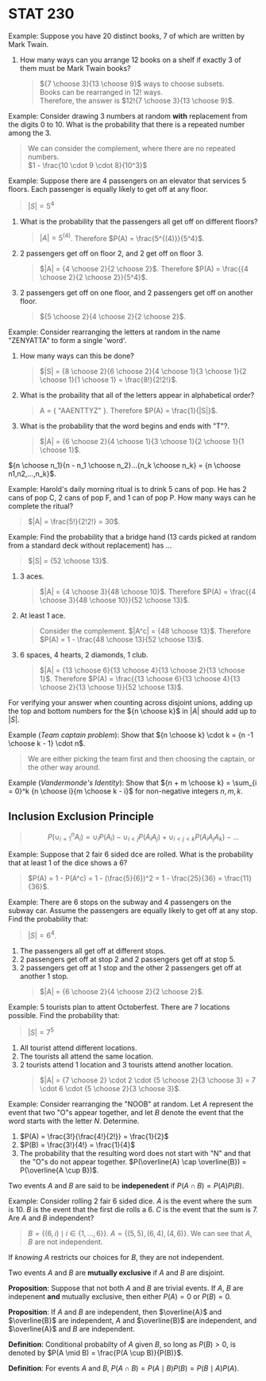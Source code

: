 STAT 230
=

Example: Suppose you have 20 distinct books, 7 of which are written by Mark Twain.

1. How many ways can you arrange 12 books on a shelf if exactly 3 of them must be Mark Twain books?
    > ${7 \choose 3}{13 \choose 9}$ ways to choose subsets.     
    > Books can be rearranged in $12!$ ways.    
    > Therefore, the answer is $12!{7 \choose 3}{13 \choose 9}$.

Example: Consider drawing 3 numbers at random **with** replacement from the digits 0 to 10. What is the probability that there is a repeated number among the 3.
> We can consider the complement, where there are no repeated numbers.  
> $1 - \frac{10 \cdot 9 \cdot 8}{10^3}$

Example: Suppose there are 4 passengers on an elevator that services 5 floors. Each passenger is equally likely to get off at any floor.
> $|S| = 5^4$

1. What is the probability that the passengers all get off on different floors?
    > $|A| = 5^{(4)}$. Therefore $P(A) = \frac{5^{(4)}}{5^4}$.
2. 2 passengers get off on floor 2, and 2 get off on floor 3.
    > $|A| = {4 \choose 2}{2 \choose 2}$. Therefore $P(A) = \frac{{4 \choose 2}{2 \choose 2}}{5^4}$.
3. 2 passengers get off on one floor, and 2 passengers get off on another floor.
    > ${5 \choose 2}{4 \choose 2}{2 \choose 2}$.

Example: Consider rearranging the letters at random in the name "ZENYATTA" to form a single 'word'.
1. How many ways can this be done?
    > $|S| = {8 \choose 2}{6 \choose 2}{4 \choose 1}{3 \choose 1}{2 \choose 1}{1 \choose 1} = \frac{8!}{2!2!}$.
2. What is the probaility that all of the letters appear in alphabetical order?
    > A = { "AAENTTYZ" }. Therefore $P(A) = \frac{1}{|S|}$.
3. What is the probability that the word begins and ends with "T"?.
    > $|A| = {6 \choose 2}{4 \choose 1}{3 \choose 1}{2 \choose 1}{1 \choose 1}$.

${n \choose n_1}{n - n_1 \choose n_2}...{n_k \choose n_k} = {n \choose n1,n2,...,n_k}$.

Example: Harold's daily morning ritual is to drink 5 cans of pop. He has 2 cans of pop C, 2 cans of pop F, and 1 can of pop P. How many ways can he complete the ritual?
> $|A| = \frac{5!}{2!2!} = 30$.

Example: Find the probability that a bridge hand (13 cards picked at random from a standard deck without replacement) has ...
> $|S| = {52 \choose 13}$.
1. 3 aces.
    > $|A| = {4 \choose 3}{48 \choose 10}$. Therefore $P(A) = \frac{{4 \choose 3}{48 \choose 10}}{52 \choose 13}$.
2. At least 1 ace.
    > Consider the complement. $|A^c| = {48 \choose 13}$. Therefore $P(A) = 1 - \frac{48 \choose 13}{52 \choose 13}$.
3. 6 spaces, 4 hearts, 2 diamonds, 1 club.
    > $|A| = {13 \choose 6}{13 \choose 4}{13 \choose 2}{13 \choose 1}$. Therefore $P(A) = \frac{{13 \choose 6}{13 \choose 4}{13 \choose 2}{13 \choose 1}}{52 \choose 13}$.

For verifying your answer when counting across disjoint unions, adding up the top and bottom numbers for the ${n \choose k}$ in $|A|$ should add up to $|S|$.

Example (*Team captain problem*): Show that ${n \choose k} \cdot k = {n -1 \choose k - 1} \cdot n$.
> We are either picking the team first and then choosing the captain, or the other way around.

Example (*Vandermonde's Identity*): Show that ${n + m \choose k} = \sum_{i = 0}^k {n \choose i}{m \choose k - i}$ for non-negative integers $n, m, k$.

## Inclusion Exclusion Principle
> $$P(\cup_{i = 1}^n A_i) = \cup_{i} P(A_i) - \cup_{i < j} P(A_iA_j) + \cup_{i < j < k}P(A_iA_jA_k) - ...$$

Example: Suppose that 2 fair 6 sided dce are rolled. What is the probability that at least 1 of the dice shows a 6?
> $P(A) = 1 - P(A^c) = 1 - (\frac{5}{6})^2 = 1 - \frac{25}{36} = \frac{11}{36}$.

Example: There are 6 stops on the subway and 4 passengers on the subway car. Assume the passengers are equally likely to get off at any stop. Find the probability that:
> $|S| = 6^4$.
1. The passengers all get off at different stops.
2. 2 passengers get off at stop 2 and 2 passengers get off at stop 5.
3. 2 passengers get off at 1 stop and the other 2 passengers get off at another 1 stop.
    > $|A| = {6 \choose 2}{4 \choose 2}{2 \choose 2}$.

Example: 5 tourists plan to attent Octoberfest. There are 7 locations possible. Find the probability that:
> $|S| = 7^5$
1. All tourist attend different locations.
2. The tourists all attend the same location.
3. 2 tourists attend 1 location and 3 tourists attend another location.
    > $|A| = {7 \choose 2} \cdot 2 \cdot {5 \choose 2}{3 \choose 3} = 7 \cdot 6 \cdot {5 \choose 2}{3 \choose 3}$.

Example: Consider rearranging the "NOOB" at random. Let $A$ represent the event that two "O"s appear together, and let $B$ denote the event that the word starts with the letter $N$. Determine.
1. $P(A) = \frac{3!}{\frac{4!}{2!}} = \frac{1}{2}$
2. $P(B) = \frac{3!}{4!} = \frac{1}{4}$
3. The probability that the resulting word does not start with "N" and that the "O"s do not appear together. $P(\overline{A} \cap \overline{B}) = P(\overline{A \cup B})$.

Two events $A$ and $B$ are said to be **indepenedent** if $P(A \cap B) = P(A)P(B)$.

Example: Consider rolling 2 fair 6 sided dice. $A$ is the event where the sum is 10. $B$ is the event that the first die rolls a 6. $C$ is the event that the sum is 7. Are $A$ and $B$ independent?
> $B = \{(6, i) \mid i \in \{1, ..., 6\}\}$. $A = \{(5, 5), (6, 4), (4, 6)\}$. We can see that $A$, $B$ are not independent.

If *knowing* $A$ restricts our choices for $B$, they are not independent.

Two events $A$ and $B$ are **mutually exclusive** if $A$ and $B$ are disjoint.

**Proposition**: Suppose that not both $A$ and $B$ are trivial events. If $A$, $B$ are indepenent **and** mutually exclusive, then either $P(A) = 0$ or $P(B) = 0$.

**Proposition**: If $A$ and $B$ are independent, then $\overline{A}$ and $\overline{B}$ are independent, $A$ and $\overline{B}$ are independent, and $\overline{A}$ and $B$ are independent.

**Definition**: Conditional probabilty of $A$ given $B$, so long as $P(B) > 0$, is denoted by $P(A \mid B) = \frac{P(A \cup B)}{P(B)}$.

**Definition**: For events $A$ and $B$, $P(A \cap B) = P(A \mid B)P(B) = P(B \mid A)P(A)$.
